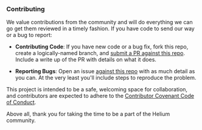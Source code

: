 ### Contributing

We value contributions from the community and will do everything we can go get them reviewed in a timely fashion. If you have code to send our way or a bug to report:

* **Contributing Code**: If you have new code or a bug fix, fork this repo, create a logically-named branch, and [submit a PR against this repo](https://github.com/helium/oddjob/issues). Include a write up of the PR with details on what it does.

* **Reporting Bugs**: Open an issue [against this repo](https://github.com/helium/oddjob/issues) with as much detail as you can. At the very least you'll include steps to reproduce the problem.

This project is intended to be a safe, welcoming space for collaboration, and contributors are expected to adhere to the [Contributor Covenant Code of Conduct](http://contributor-covenant.org/). 

Above all, thank you for taking the time to be a part of the Helium community. 